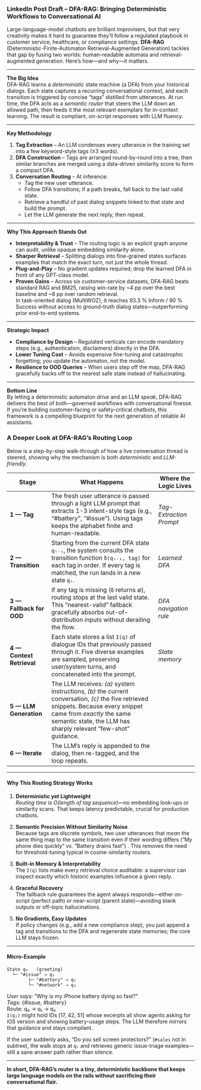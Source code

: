 ### LinkedIn Post Draft – DFA-RAG: Bringing Deterministic Workflows to Conversational AI  

Large-language-model chatbots are brilliant improvisers, but that very creativity makes it hard to guarantee they’ll follow a regulated playbook in customer service, healthcare, or compliance settings. **DFA-RAG** (Deterministic-Finite-Automaton Retrieval-Augmented Generation) tackles that gap by fusing two worlds: human-readable automata and retrieval-augmented generation. Here’s how—and why—it matters.  

---

**The Big Idea**  
DFA-RAG learns a *deterministic* state machine (a DFA) from your historical dialogs. Each state captures a recurring conversational context, and each transition is triggered by concise “tags” distilled from utterances. At run time, the DFA acts as a *semantic router* that steers the LLM down an allowed path, then feeds it the most relevant exemplars for in-context learning. The result is compliant, on-script responses with LLM fluency.   

---

**Key Methodology**  

1. **Tag Extraction** – An LLM condenses every utterance in the training set into a few keyword-style tags (≤3 words).   
2. **DFA Construction** – Tags are arranged round-by-round into a tree, then similar branches are merged using a data-driven similarity score to form a compact DFA.   
3. **Conversation Routing** – At inference:  
   - Tag the new user utterance.  
   - Follow DFA transitions; if a path breaks, fall back to the last valid state.   
   - Retrieve a handful of past dialog snippets linked to that state and build the prompt.  
   - Let the LLM generate the next reply, then repeat.   

---

**Why This Approach Stands Out**  

- **Interpretability & Trust** – The routing logic is an explicit graph anyone can audit, unlike opaque embedding similarity alone.   
- **Sharper Retrieval** – Splitting dialogs into fine-grained states surfaces examples that match the exact turn, not just the whole thread.   
- **Plug-and-Play** – No gradient updates required; drop the learned DFA in front of any GPT-class model.   
- **Proven Gains** – Across six customer-service datasets, DFA-RAG beats standard RAG and BM25, raising win-rate by ~4 pp over the best baseline and ~8 pp over random retrieval.   
  In task-oriented dialog (MultiWOZ), it reaches 93.3 % Inform / 90 % Success without access to ground-truth dialog states—outperforming prior end-to-end systems.   

---

**Strategic Impact**  

- **Compliance by Design** – Regulated verticals can encode mandatory steps (e.g., authentication, disclaimers) directly in the DFA.  
- **Lower Tuning Cost** – Avoids expensive fine-tuning and catastrophic forgetting; you update the automaton, not the model.  
- **Resilience to OOD Queries** – When users step off the map, DFA-RAG gracefully backs off to the nearest safe state instead of hallucinating.   

---

**Bottom Line**  
By letting a deterministic automaton *drive* and an LLM *speak*, DFA-RAG delivers the best of both—governed workflows with conversational finesse. If you’re building customer-facing or safety-critical chatbots, this framework is a compelling blueprint for the next generation of reliable AI assistants.


### A Deeper Look at DFA-RAG’s Routing Loop  

Below is a step-by-step walk-through of how a live conversation thread is steered, showing why the mechanism is both *deterministic* and *LLM-friendly*.

| Stage | What Happens | Where the Logic Lives |
|-------|--------------|-----------------------|
| **1 — Tag** | The fresh user utterance is passed through a light LLM prompt that extracts 1-3 intent-style tags (e.g., “#battery”, “#issue”). Using tags keeps the alphabet finite and human-readable.  | *Tag-Extraction Prompt* |
| **2 — Transition** | Starting from the current DFA state `qₜ₋₁`, the system consults the transition function `δ(qₜ₋₁, tag)` for each tag in order. If every tag is matched, the run lands in a new state `qₜ`.  | *Learned DFA* |
| **3 — Fallback for OOD** | If any tag is missing (`δ` returns ∅), routing stops at the last valid state. This “nearest-valid” fallback gracefully absorbs out-of-distribution inputs without derailing the flow.  | *DFA navigation rule* |
| **4 — Context Retrieval** | Each state stores a list `I(q)` of dialogue IDs that previously passed through it. Five diverse examples are sampled, preserving user/system turns, and concatenated into the prompt.  | *State memory* |
| **5 — LLM Generation** | The LLM receives: *(a)* system instructions, *(b)* the current conversation, *(c)* the five retrieved snippets. Because every snippet came from *exactly* the same semantic state, the LLM has sharply relevant “few-shot” guidance. |
| **6 — Iterate** | The LLM’s reply is appended to the dialog, then re-tagged, and the loop repeats. |

---

#### Why This Routing Strategy Works

1. **Deterministic yet Lightweight**  
   *Routing time is O(length of tag sequence)*—no embedding look-ups or similarity scans. That keeps latency predictable, crucial for production chatbots.

2. **Semantic Precision Without Similarity Noise**  
   Because tags are discrete symbols, two user utterances that *mean* the same thing map to the same transition even if their wording differs (“My phone dies quickly” vs. “Battery drains fast”) . This removes the need for threshold-tuning typical in cosine-similarity routers.

3. **Built-in Memory & Interpretability**  
   The `I(q)` lists make every retrieval choice auditable: a supervisor can inspect exactly which historic examples influence a given reply. 

4. **Graceful Recovery**  
   The fallback rule guarantees the agent always responds—either on-script (perfect path) or near-script (parent state)—avoiding blank outputs or off-topic hallucinations. 

5. **No Gradients, Easy Updates**  
   If policy changes (e.g., add a new compliance step), you just append a tag and transitions to the DFA and regenerate state memories; the core LLM stays frozen.

---

#### Micro-Example

```
State q₀   (greeting)
  └─ "#issue" → q₁
        ├─ "#battery" → q₂
        └─ "#network" → q₃
```

*User says:* “Why is my iPhone battery dying so fast?”  
*Tags:* {#issue, #battery}  
Route: q₀ → q₁ → q₂  
`I(q₂)` might hold IDs [17, 42, 51] whose excerpts all show agents asking for iOS version and showing battery-usage steps. The LLM therefore mirrors that guidance and stays compliant.

If the user suddenly asks, “Do you sell screen protectors?” (`#sales` not in subtree), the walk stops at `q₁` and retrieves generic issue-triage examples—still a sane answer path rather than silence.

---

**In short, DFA-RAG’s router is a tiny, deterministic backbone that keeps large language models on the rails without sacrificing their conversational flair.**
